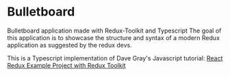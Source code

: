 # Bulletboard

Bulletboard application made with Redux-Toolkit and Typescript
The goal of this application is to showcase the structure and syntax of a modern Redux application as suggested by the redux devs.

This is a Typescript implementation of Dave Gray's Javascript tutorial: [React Redux Example Project with Redux Toolkit](https://www.youtube.com/watch?v=hI-VgEaCMyQ&list=PL0Zuz27SZ-6M1J5I1w2-uZx36Qp6qhjKo&index=2)